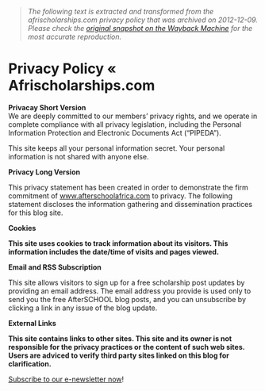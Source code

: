 > *The following text is extracted and transformed from the afrischolarships.com privacy policy that was archived on 2012-12-09. Please check the [original snapshot on the Wayback Machine](https://web.archive.org/web/20121209070831id_/http%3A//afrischolarships.com/privacy-policy) for the most accurate reproduction.*

# Privacy Policy « Afrischolarships.com

**Privacay Short Version**  
We are deeply committed to our members’ privacy rights, and we operate in complete compliance with all privacy legislation, including the Personal Information Protection and Electronic Documents Act (“PIPEDA”).

This site keeps all your personal information secret. Your personal information is not shared with anyone else.

**Privacy Long Version**

This privacy statement has been created in order to demonstrate the firm commitment of www.afterschoolafrica.com to privacy. The following statement discloses the information gathering and dissemination practices for this blog site.

**Cookies**

**This site uses cookies to track information about its visitors. This information includes the date/time of visits and pages viewed.**

**Email and RSS Subscription**

This site allows visitors to sign up for a free scholarship post updates by providing an email address. The email address you provide is used only to send you the free AfterSCHOOL blog posts, and you can unsubscribe by clicking a link in any issue of the blog update.

**External Links**

**This site contains links to other sites. This site and its owner is not responsible for the privacy practices or the content of such web sites. Users are adviced to verify third party sites linked on this blog for clarification.**

[Subscribe to our e-newsletter now](http://feedburner.google.com/fb/a/mailverify?uri=afrischolarships)!

